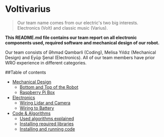 # Voltivarius
> Our team name comes from our electric's two big interests. Electronics (Volt) and classic music (Varius).

**This README.md file contains our team report on all electronic components used, required software and mechanical design of our robot.**

Our team consists of Əhməd Qəmbərli (Coding), Melisa Yıldız (Mechanical Design) and Eyüp Şenal (Electronics). All of our team members have prior WRO experience in different categories.

##Table of contents

- [Mechanical Design](#)
    - [Bottom and Top of the Robot](#)
    - [Raspberry Pi Box](#)
- [Electronics](#)
    - [Wiring Lidar and Camera](#)
    - [Wiring to Battery](#)
- [Code & Algorithms](#)
    - [Used algorithms explained](#)
    - [Installing required libraries](#)
    - [Installing and running code](#)
